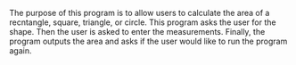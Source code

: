 The purpose of this program is to allow users to calculate the area of a recntangle, square, triangle, or circle.
This program asks the user for the shape. Then the user is asked to enter the measurements.
Finally, the program outputs the area and asks if the user would like to run the program again.
